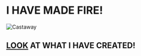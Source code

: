 # I HAVE MADE FIRE!

![Castaway](https://media.giphy.com/media/DU7inrITyyhxe/giphy.gif)

## [LOOK](https://ltilwhlem.github.io/FIRE) AT WHAT I HAVE CREATED!
